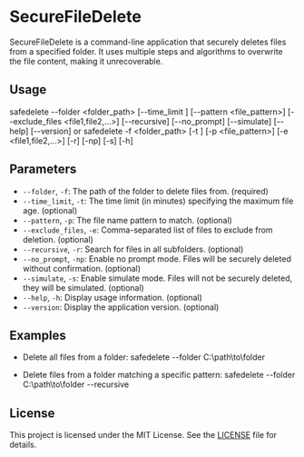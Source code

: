 # SecureFileDelete

SecureFileDelete is a command-line application that securely deletes files from a specified folder. It uses multiple steps and algorithms to overwrite the file content, making it unrecoverable.

## Usage

safedelete --folder <folder_path> [--time_limit <minutes>] [--pattern <file_pattern>] [--exclude_files <file1,file2,...>] [--recursive] [--no_prompt] [--simulate] [--help] [--version]
or
safedelete -f <folder_path> [-t <minutes>] [-p <file_pattern>] [-e <file1,file2,...>] [-r] [-np] [-s] [-h]


## Parameters

- `--folder`, `-f`: The path of the folder to delete files from. (required)
- `--time_limit`, `-t`: The time limit (in minutes) specifying the maximum file age. (optional)
- `--pattern`, `-p`: The file name pattern to match. (optional)
- `--exclude_files`, `-e`: Comma-separated list of files to exclude from deletion. (optional)
- `--recursive`, `-r`: Search for files in all subfolders. (optional)
- `--no_prompt`, `-np`: Enable no prompt mode. Files will be securely deleted without confirmation. (optional)
- `--simulate`, `-s`: Enable simulate mode. Files will not be securely deleted, they will be simulated. (optional)
- `--help`, `-h`: Display usage information. (optional)
- `--version`: Display the application version. (optional)

## Examples

- Delete all files from a folder:
safedelete --folder C:\path\to\folder

- Delete files from a folder matching a specific pattern:
safedelete --folder C:\path\to\folder --recursive


## License

This project is licensed under the MIT License. See the [LICENSE](LICENSE) file for details.
